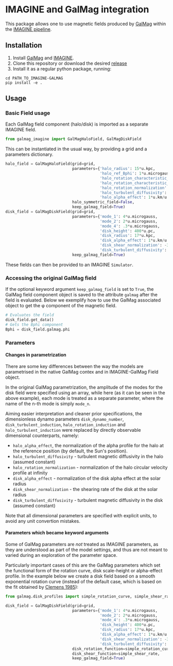 # IMAGINE and GalMag integration

This package allows one to use magnetic fields produced by [GalMag](https://github.com/luizfelippesr/galmag) within the [IMAGINE pipeline](https://github.com/IMAGINE-Consortium/imagine/).

## Installation

1. Install [GalMag](https://github.com/luizfelippesr/galmag#installation) and [IMAGINE](https://imagine-code.readthedocs.io/en/latest/installation.html).
2. Clone this repository or download the desired [release](https://github.com/IMAGINE-Consortium/imagine-galmag/releases)
3. Install it as a regular python package, running:

```console
cd PATH_TO_IMAGINE-GALMAG
pip install -e .
```
## Usage

### Basic Field usage
Each GalMag field component (halo/disk) is imported as a separate IMAGINE field. 

```python
from galmag_imagine import GalMagHaloField, GalMagDiskField 
```

This can be instantiated in the usual way, by providing a grid and a parameters dictionary. 

```python
halo_field = GalMagHaloField(grid=grid, 
                             parameters={'halo_radius': 15*u.kpc,
                                         'halo_ref_Bphi': 1*u.microgauss,
                                         'halo_rotation_characteristic_radius': 3*u.kpc,
                                         'halo_rotation_characteristic_height': 10*u.kpc,
                                         'halo_rotation_normalization': 220*u.km/u.s,
                                         'halo_turbulent_diffusivity': 5e27*u.cm*u.cm/u.s,
                                         'halo_alpha_effect': 1*u.km/u.s}, 
                             halo_symmetric_field=False, 
                             keep_galmag_field=True)
disk_field = GalMagDiskField(grid=grid, 
                             parameters={'mode_1': 4*u.microgauss,
                                         'mode_2': 2*u.microgauss, 
                                         'mode_4': .3*u.microgauss,
                                         'disk_height': 400*u.pc,
                                         'disk_radius': 17*u.kpc,
                                         'disk_alpha_effect': 1*u.km/u.s,
                                         'disk_shear_normalization': -35.36*u.km/u.s/u.kpc,
                                         'disk_turbulent_diffusivity': 5e25*u.cm*u.cm/u.s}, 
                             keep_galmag_field=True)  
```

These fields can then be provided to an IMAGINE `Simulator`.


### Accessing the original GalMag field

If the optional keyword argument `keep_galmag_field` is set to `True`, the GalMag field 
component object is saved to the attribute `galmag` after the field is evaluated. 
Below we exemplify how to use the GalMag associated object to get the &phi; component of 
the magnetic field.

```python
# Evaluates the field
disk_field.get_data()
# Gets the Bphi component
Bphi = disk_field.galmag.phi
```

### Parameters


#### Changes in parametrization

There are some key differences between the way the models are parametrised 
in the native GalMag contex and in IMAGINE-GalMag Field object.

In the original GalMag parametrization, the amplitude of the modes for the disk field
were specified using an array, while here (as it can be seen in the above example),
each mode is treated as a separate parameter, where the name of the n-th mode
is simply `mode_n`. 

Aiming easier interpretation and cleaner prior specifications, the dimensionless
dynamo parameters `disk_dynamo_number`, `disk_turbulent_induction`,
`halo_rotation_induction` and `halo_turbulent_induction` were replaced by
directly observable dimensional counterparts, namely:
 * `halo_alpha_effect`, the normalization of the alpha profile for the halo at the reference position (by default, the Sun's position).
 * `halo_turbulent_diffusivity` - turbulent magnetic diffusivity in the halo (assumed constant)
 * `halo_rotation_normalization` - normalization of the halo circular velocity profile at infinity
 * `disk_alpha_effect` -  normalization of the disk alpha effect at the solar radius
 * `disk_shear_normalization` - the shearing rate of the disk at the solar radius
 * `disk_turbulent_diffusivity` - turbulent magnetic diffusivity in the disk (assumed constant)


Note that all dimensional parameters are specified with explicit units, to avoid 
any unit convertion mistakes.


#### Parameters which became keyword arguments
 
Some of GalMag parameters are *not* treated as IMAGINE parameters, as they are 
understood as part of the model settings, and thus are not meant to varied during
an exploration of the parameter space. 

Particularly important cases of this are the GalMag parameters which set
the functional form of the rotation curve,
disk scale-height or alpha-effect profile. In the example below we create
a disk field based on a smooth exponential rotation curve
(instead of the default case, which is based on the fit obtained by
[Clemens 1985](http://adsabs.harvard.edu/abs/1985ApJ...295..422C)):

```python
from galmag.disk_profiles import simple_rotation_curve, simple_shear_rate

disk_field = GalMagDiskField(grid=grid, 
                             parameters={'mode_1': 4*u.microgauss,
                                         'mode_2': 2*u.microgauss, 
                                         'mode_4': .3*u.microgauss,
                                         'disk_height': 400*u.pc,
                                         'disk_radius': 17*u.kpc,
                                         'disk_alpha_effect': 1*u.km/u.s,
                                         'disk_shear_normalization': -35.36*u.km/u.s/u.kpc,
                                         'disk_turbulent_diffusivity': 5e25*u.cm*u.cm/u.s}, 
                             disk_rotation_function=simple_rotation_curve,
                             disk_shear_function=simple_shear_rate,
                             keep_galmag_field=True)  
```

